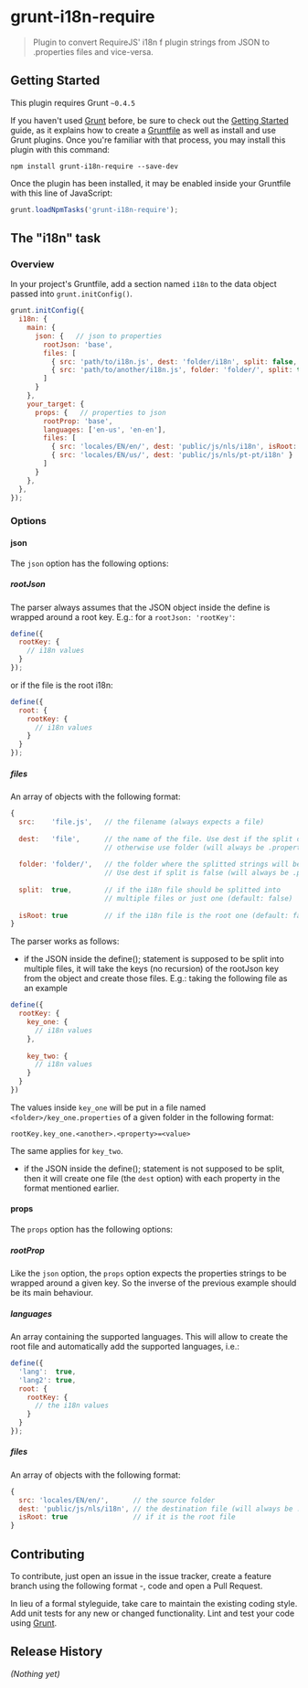 # grunt-i18n-require

> Plugin to convert RequireJS' i18n f plugin strings from JSON to .properties files and vice-versa.

## Getting Started
This plugin requires Grunt `~0.4.5`

If you haven't used [Grunt](http://gruntjs.com/) before, be sure to check out the [Getting Started](http://gruntjs.com/getting-started) guide, as it explains how to create a [Gruntfile](http://gruntjs.com/sample-gruntfile) as well as install and use Grunt plugins. Once you're familiar with that process, you may install this plugin with this command:

```shell
npm install grunt-i18n-require --save-dev
```

Once the plugin has been installed, it may be enabled inside your Gruntfile with this line of JavaScript:

```js
grunt.loadNpmTasks('grunt-i18n-require');
```

## The "i18n" task

### Overview
In your project's Gruntfile, add a section named `i18n` to the data object passed into `grunt.initConfig()`.

```js
grunt.initConfig({
  i18n: {
    main: {
      json: {   // json to properties
        rootJson: 'base',
        files: [
          { src: 'path/to/i18n.js', dest: 'folder/i18n', split: false, isRoot: true }
          { src: 'path/to/another/i18n.js', folder: 'folder/', split: true }
        ]
      }
    },
    your_target: {
      props: {   // properties to json
        rootProp: 'base',
        languages: ['en-us', 'en-en'],
        files: [
          { src: 'locales/EN/en/', dest: 'public/js/nls/i18n', isRoot: true },  
          { src: 'locales/EN/us/', dest: 'public/js/nls/pt-pt/i18n' }
        ]
      }
    },
  },
});
```

### Options

#### json
The `json` option has the following options:

##### rootJson
The parser always assumes that the JSON object inside the define is wrapped around a root key. E.g.: for a `rootJson: 'rootKey'`: 

```js
define({
  rootKey: {
    // i18n values
  }
});

```

or if the file is the root i18n:

```js
define({
  root: {
    rootKey: {
      // i18n values
    }
  }
});
```

##### files
An array of objects with the following format:

```js
{
  src:    'file.js',   // the filename (always expects a file)
  
  dest:   'file',      // the name of the file. Use dest if the split option is set to true, 
                       // otherwise use folder (will always be .properties)
                       
  folder: 'folder/',   // the folder where the splitted strings will be put (explained later on). 
                       // Use dest if split is false (will always be .properties)
                       
  split:  true,        // if the i18n file should be splitted into 
                       // multiple files or just one (default: false)
                       
  isRoot: true         // if the i18n file is the root one (default: false)
}
```

The parser works as follows:
 * if the JSON inside the define(); statement is supposed to be split into multiple files, it will take the keys (no recursion) of the rootJson key from the object and create those files. E.g.: taking the following file as an example

```js
define({
  rootKey: {
    key_one: {
      // i18n values
    },
    
    key_two: {
      // i18n values
    }
  }
})
```

The values inside `key_one` will be put in a file named `<folder>/key_one.properties` of a given folder in the following format:
```
rootKey.key_one.<another>.<property>=<value>
```

The same applies for `key_two`.
 * if the JSON inside the define(); statement is not supposed to be split, then it will create one file (the `dest` option) with each property in the format mentioned earlier.


#### props
The `props` option has the following options:

##### rootProp
Like the `json` option, the `props` option expects the properties strings to be wrapped around a given key. So the inverse of the previous example should be its main behaviour.

##### languages
An array containing the supported languages. This will allow to create the root file and automatically add the supported languages, i.e.:

```js
define({
  'lang':  true,
  'lang2': true,
  root: {
    rootKey: {
      // the i18n values
    }
  }
});
```

##### files
An array of objects with the following format:

```js
{ 
  src: 'locales/EN/en/',      // the source folder
  dest: 'public/js/nls/i18n', // the destination file (will always be .js)
  isRoot: true                // if it is the root file
}
```

## Contributing
To contribute, just open an issue in the issue tracker, create a feature branch using the following format <issue-number>-<name>, code and open a Pull Request.

In lieu of a formal styleguide, take care to maintain the existing coding style. Add unit tests for any new or changed functionality. Lint and test your code using [Grunt](http://gruntjs.com/).

## Release History
_(Nothing yet)_
